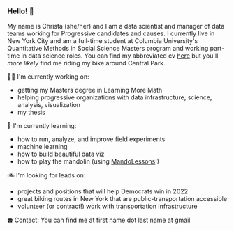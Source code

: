 ### Hello! 👋


My name is Christa (she/her) and I am a data scientist and manager of data teams working for Progressive candidates and causes. I currently live in New York City and am a full-time student at Columbia University's Quantitative Methods in Social Science Masters program and working part-time in data science roles. You can find my abbreviated cv [here](https://read.cv/christa) but you'll _more likely_ find me riding my bike around Central Park.


🏋️‍♀️ I'm currently working on:
- getting my Masters degree in Learning More Math
- helping progressive organizations with data infrastructure, science, analysis, visualization
- my thesis


🌱 I'm currently learning:
- how to run, analyze, and improve field experiments
- machine learning
- how to build beautiful data viz
- how to play the mandolin (using [MandoLessons](https://www.mandolessons.com/)!)


🚲 I'm looking for leads on:
- projects and positions that will help Democrats win in 2022
- great biking routes in New York that are public-transportation accessible
- volunteer (or contract!) work with transportation infrastructure



☎️ Contact: You can find me at first name dot last name at gmail
